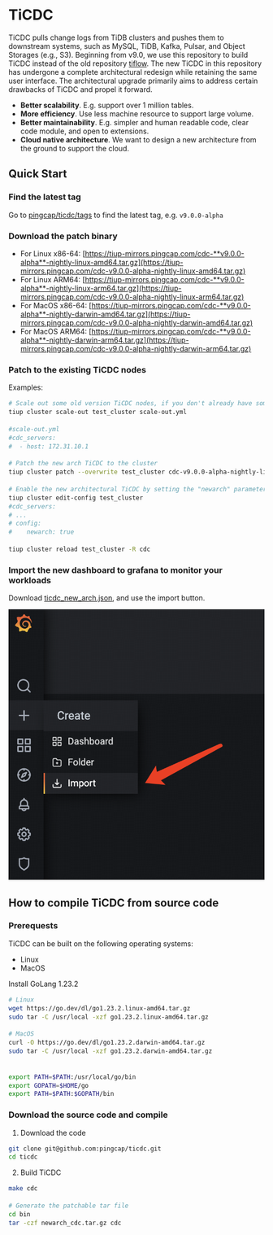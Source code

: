 TiCDC
====
TiCDC pulls change logs from TiDB clusters and pushes them to downstream systems, such as MySQL, TiDB, Kafka, Pulsar, and Object Storages (e.g., S3). Beginning from v9.0, we use this repository to build TiCDC instead of the old repository [tiflow](https://github.com/pingcap/tiflow). The new TiCDC in this repository has undergone a complete architectural redesign while retaining the same user interface. The architectural upgrade primarily aims to address certain drawbacks of TiCDC and propel it forward.

* **Better scalability**. E.g. support over 1 million tables.
* **More efficiency**. Use less machine resource to support large volume.
* **Better maintainability**. E.g. simpler and human readable code, clear code module, and open to extensions.
* **Cloud native architecture**. We want to design a new architecture from the ground to support the cloud.

## Quick Start

### Find the latest tag
Go to [pingcap/ticdc/tags](https://github.com/pingcap/ticdc/tags) to find the latest tag, e.g. `v9.0.0-alpha`

### Download the patch binary
* For Linux x86-64: [https://tiup-mirrors.pingcap.com/cdc-**v9.0.0-alpha**-nightly-linux-amd64.tar.gz](https://tiup-mirrors.pingcap.com/cdc-v9.0.0-alpha-nightly-linux-amd64.tar.gz)
* For Linux ARM64: [https://tiup-mirrors.pingcap.com/cdc-**v9.0.0-alpha**-nightly-linux-arm64.tar.gz](https://tiup-mirrors.pingcap.com/cdc-v9.0.0-alpha-nightly-linux-arm64.tar.gz)
* For MacOS x86-64: [https://tiup-mirrors.pingcap.com/cdc-**v9.0.0-alpha**-nightly-darwin-amd64.tar.gz](https://tiup-mirrors.pingcap.com/cdc-v9.0.0-alpha-nightly-darwin-amd64.tar.gz)
* For MacOS ARM64: [https://tiup-mirrors.pingcap.com/cdc-**v9.0.0-alpha**-nightly-darwin-arm64.tar.gz](https://tiup-mirrors.pingcap.com/cdc-v9.0.0-alpha-nightly-darwin-arm64.tar.gz)

### Patch to the existing TiCDC nodes
Examples:
```bash
# Scale out some old version TiCDC nodes, if you don't already have some
tiup cluster scale-out test_cluster scale-out.yml

#scale-out.yml
#cdc_servers:
#  - host: 172.31.10.1

# Patch the new arch TiCDC to the cluster
tiup cluster patch --overwrite test_cluster cdc-v9.0.0-alpha-nightly-linux-amd64.tar.gz -R cdc

# Enable the new architectural TiCDC by setting the "newarch" parameter
tiup cluster edit-config test_cluster
#cdc_servers:
# ...
# config:
#    newarch: true

tiup cluster reload test_cluster -R cdc
```

### Import the new dashboard to grafana to monitor your workloads
Download [ticdc_new_arch.json](https://github.com/pingcap/ticdc/blob/master/metrics/grafana/ticdc_new_arch.json), and use the import button.

![](./docs/media/grafana_import.png)


## How to compile TiCDC from source code

### Prerequests
TiCDC can be built on the following operating systems:

* Linux
* MacOS

Install GoLang 1.23.2

```bash
# Linux
wget https://go.dev/dl/go1.23.2.linux-amd64.tar.gz
sudo tar -C /usr/local -xzf go1.23.2.linux-amd64.tar.gz

# MacOS
curl -O https://go.dev/dl/go1.23.2.darwin-amd64.tar.gz
sudo tar -C /usr/local -xzf go1.23.2.darwin-amd64.tar.gz


export PATH=$PATH:/usr/local/go/bin
export GOPATH=$HOME/go
export PATH=$PATH:$GOPATH/bin
```

### Download the source code and compile

1. Download the code
```bash
git clone git@github.com:pingcap/ticdc.git
cd ticdc
```

2. Build TiCDC

```bash
make cdc

# Generate the patchable tar file
cd bin
tar -czf newarch_cdc.tar.gz cdc
```